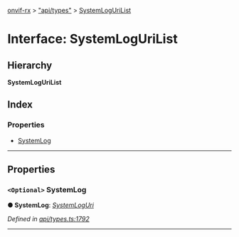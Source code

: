 [onvif-rx](../README.md) > ["api/types"](../modules/_api_types_.md) > [SystemLogUriList](../interfaces/_api_types_.systemlogurilist.md)

# Interface: SystemLogUriList

## Hierarchy

**SystemLogUriList**

## Index

### Properties

* [SystemLog](_api_types_.systemlogurilist.md#systemlog)

---

## Properties

<a id="systemlog"></a>

### `<Optional>` SystemLog

**● SystemLog**: *[SystemLogUri](_api_types_.systemloguri.md)*

*Defined in [api/types.ts:1792](https://github.com/patrickmichalina/onvif-rx/blob/034e4d6/src/api/types.ts#L1792)*

___

